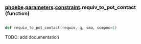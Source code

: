 ### [phoebe](phoebe.md).[parameters](phoebe.parameters.md).[constraint](phoebe.parameters.constraint.md).requiv_to_pot_contact (function)


```py

def requiv_to_pot_contact(requiv, q, sma, compno=1)

```



TODO: add documentation

